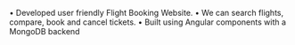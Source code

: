 •	Developed user friendly Flight Booking Website.
•	We can search flights, compare, book and cancel tickets.
•	Built using  Angular components with a MongoDB backend
